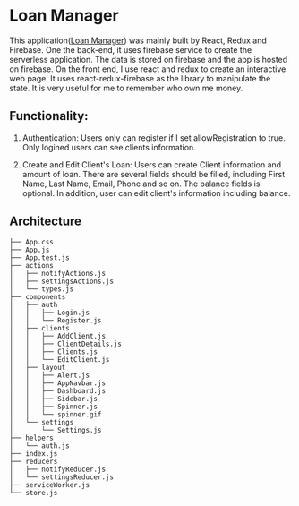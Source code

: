# Loan Manager
This application([Loan Manager](https://reactclientpanel-57599.firebaseapp.com/login?redirect=%2Fsettings)) was mainly built by React, Redux and Firebase. One the back-end, it uses firebase service to create the serverless application. The data is stored on firebase and the app is hosted on firebase. On the front end, I use react and redux to create an interactive web page. It uses react-redux-firebase as the library to manipulate the state. It is very useful for me to remember who own me money.


## Functionality:
1. Authentication:
    Users only can register if I set allowRegistration to true. Only logined users can see clients information.

2. Create and Edit Client's Loan:
    Users can create Client information and amount of loan. There are several fields should be filled, including First Name, Last Name, Email, Phone and so on. The balance fields is optional. In addition, user can edit client's information including balance.


## Architecture 
```
├── App.css
├── App.js
├── App.test.js
├── actions
│   ├── notifyActions.js
│   ├── settingsActions.js
│   └── types.js
├── components
│   ├── auth
│   │   ├── Login.js
│   │   └── Register.js
│   ├── clients
│   │   ├── AddClient.js
│   │   ├── ClientDetails.js
│   │   ├── Clients.js
│   │   └── EditClient.js
│   ├── layout
│   │   ├── Alert.js
│   │   ├── AppNavbar.js
│   │   ├── Dashboard.js
│   │   ├── Sidebar.js
│   │   ├── Spinner.js
│   │   └── spinner.gif
│   └── settings
│       └── Settings.js
├── helpers
│   └── auth.js
├── index.js
├── reducers
│   ├── notifyReducer.js
│   └── settingsReducer.js
├── serviceWorker.js
└── store.js
```

